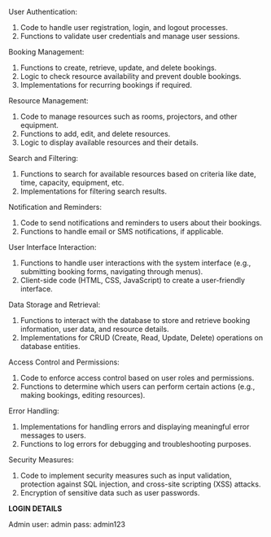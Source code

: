 User Authentication:
1. Code to handle user registration, login, and logout processes.
2. Functions to validate user credentials and manage user sessions.

Booking Management:
1. Functions to create, retrieve, update, and delete bookings.
2. Logic to check resource availability and prevent double bookings.
3. Implementations for recurring bookings if required.

Resource Management:
1. Code to manage resources such as rooms, projectors, and other equipment.
2. Functions to add, edit, and delete resources.
3. Logic to display available resources and their details.

Search and Filtering:
1. Functions to search for available resources based on criteria like date, time, capacity, equipment, etc.
2. Implementations for filtering search results.

Notification and Reminders:
1. Code to send notifications and reminders to users about their bookings.
2. Functions to handle email or SMS notifications, if applicable.

User Interface Interaction:
1. Functions to handle user interactions with the system interface (e.g., submitting booking forms, navigating through menus).
2. Client-side code (HTML, CSS, JavaScript) to create a user-friendly interface.

Data Storage and Retrieval:
1. Functions to interact with the database to store and retrieve booking information, user data, and resource details.
2. Implementations for CRUD (Create, Read, Update, Delete) operations on database entities.

Access Control and Permissions:
1. Code to enforce access control based on user roles and permissions.
2. Functions to determine which users can perform certain actions (e.g., making bookings, editing resources).

Error Handling:
1. Implementations for handling errors and displaying meaningful error messages to users.
2. Functions to log errors for debugging and troubleshooting purposes.

Security Measures:
1. Code to implement security measures such as input validation, protection against SQL injection, and cross-site scripting (XSS) attacks.
2. Encryption of sensitive data such as user passwords.


**LOGIN DETAILS** 

Admin
user: admin
pass: admin123
